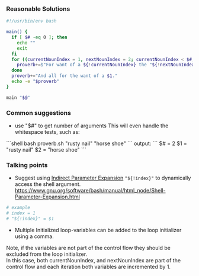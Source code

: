 ### Reasonable Solutions
```bash
#!/usr/bin/env bash

main() {
  if [ $# -eq 0 ]; then
    echo ""
    exit
  fi
  for ((currentNounIndex = 1, nextNounIndex = 2; currentNounIndex < $#; currentNounIndex++, nextNounIndex++)); do
    proverb+=$"For want of a ${!currentNounIndex} the "${!nextNounIndex}" was lost.\n"
  done
  proverb+="And all for the want of a $1."
  echo -e "$proverb"
}

main "$@"
```

### Common suggestions
- use "$#" to get number of arguments
This will even handle the whitespace tests, such as:

\```shell
bash proverb.sh "rusty nail" "horse shoe"
\```
output:
\```
$# = 2
$1 = "rusty nail"
$2 = "horse shoe"
\```

### Talking points
- Suggest using [Indirect Parameter Expansion](https://www.gnu.org/software/bash/manual/html_node/Shell-Parameter-Expansion.html)
`"${!index}"` to dynamically access the shell argument. https://www.gnu.org/software/bash/manual/html_node/Shell-Parameter-Expansion.html
```bash
# example
# index = 1
# "${!index}" = $1
```

- Multiple Initialized loop-variables can be added to the loop initializer using a comma.

Note, if the variables are not part of the control flow they should be excluded from the loop initializer.<br/>
In this case, both currentNounIndex, and nextNounIndex are part of the control flow and each iteration both variables are incremented by 1.
